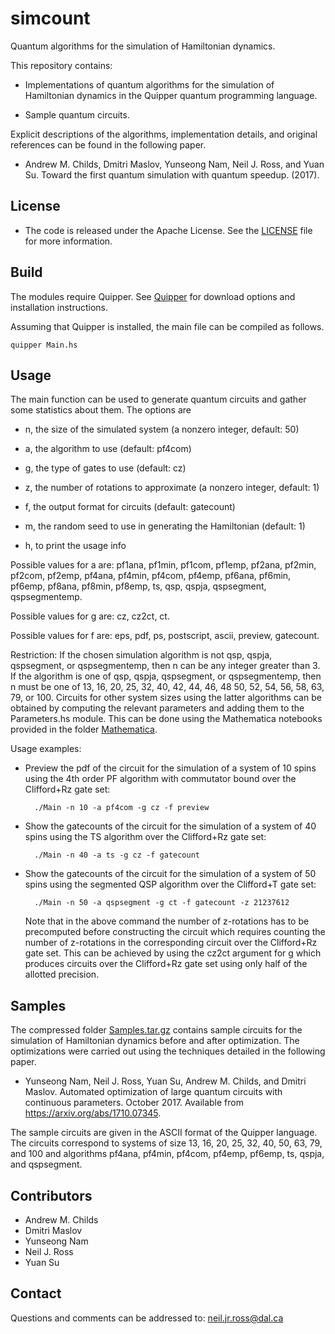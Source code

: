 # simcount

Quantum algorithms for the simulation of Hamiltonian dynamics.

This repository contains:

* Implementations of quantum algorithms for the simulation of
  Hamiltonian dynamics in the Quipper quantum programming language.

* Sample quantum circuits.

Explicit descriptions of the algorithms, implementation details, and
original references can be found in the following paper.

* Andrew M. Childs, Dmitri Maslov, Yunseong Nam, Neil J. Ross, and
  Yuan Su. Toward the first quantum simulation with quantum
  speedup. (2017).

## License

* The code is released under the Apache License. See the
  [LICENSE](https://github.com/njross/simcount/LICENSE) file for more
  information.

## Build

The modules require Quipper. See
[Quipper](http://www.mathstat.dal.ca/~selinger/quipper/) for download
options and installation instructions.

Assuming that Quipper is installed, the main file can be compiled as
follows.

    quipper Main.hs

## Usage

The main function can be used to generate quantum circuits and gather
some statistics about them. The options are

* n, the size of the simulated system (a nonzero integer, default: 50)

* a, the algorithm to use (default: pf4com)

* g, the type of gates to use (default: cz)

* z, the number of rotations to approximate (a nonzero integer,
  default: 1)

* f, the output format for circuits (default: gatecount)

* m, the random seed to use in generating the Hamiltonian (default: 1)

* h, to print the usage info

Possible values for a are: pf1ana, pf1min, pf1com, pf1emp, pf2ana,
pf2min, pf2com, pf2emp, pf4ana, pf4min, pf4com, pf4emp, pf6ana,
pf6min, pf6emp, pf8ana, pf8min, pf8emp, ts, qsp, qspja, qspsegment,
qspsegmentemp.

Possible values for g are: cz, cz2ct, ct.

Possible values for f are: eps, pdf, ps, postscript, ascii, preview,
gatecount.

Restriction: If the chosen simulation algorithm is not qsp, qspja,
qspsegment, or qspsegmentemp, then n can be any integer greater than
3. If the algorithm is one of qsp, qspja, qspsegment, or
qspsegmentemp, then n must be one of 13, 16, 20, 25, 32, 40, 42, 44,
46, 48 50, 52, 54, 56, 58, 63, 79, or 100. Circuits for other system
sizes using the latter algorithms can be obtained by computing the
relevant parameters and adding them to the Parameters.hs module. This
can be done using the Mathematica notebooks provided in the folder
[Mathematica](https://github.com/njross/simcount/Mathematica/).

Usage examples:

* Preview the pdf of the circuit for the simulation of a system of 10
  spins using the 4th order PF algorithm with commutator bound over
  the Clifford+Rz gate set:

        ./Main -n 10 -a pf4com -g cz -f preview

* Show the gatecounts of the circuit for the simulation of a system of
  40 spins using the TS algorithm over the Clifford+Rz gate set:

        ./Main -n 40 -a ts -g cz -f gatecount

* Show the gatecounts of the circuit for the simulation of a system of
  50 spins using the segmented QSP algorithm over the Clifford+T gate
  set:

        ./Main -n 50 -a qspsegment -g ct -f gatecount -z 21237612

  Note that in the above command the number of z-rotations has to be
  precomputed before constructing the circuit which requires counting
  the number of z-rotations in the corresponding circuit over the
  Clifford+Rz gate set. This can be achieved by using the cz2ct
  argument for g which produces circuits over the Clifford+Rz gate set
  using only half of the allotted precision.

## Samples

The compressed folder
[Samples.tar.gz](https://github.com/njross/simcount/Samples.tar.gz)
contains sample circuits for the simulation of Hamiltonian dynamics
before and after optimization. The optimizations were carried out
using the techniques detailed in the following paper.

* Yunseong Nam, Neil J. Ross, Yuan Su, Andrew M. Childs, and Dmitri
  Maslov. Automated optimization of large quantum circuits with
  continuous parameters. October 2017. Available from
  https://arxiv.org/abs/1710.07345.

The sample circuits are given in the ASCII format of the Quipper
language. The circuits correspond to systems of size 13, 16, 20, 25,
32, 40, 50, 63, 79, and 100 and algorithms pf4ana, pf4min, pf4com,
pf4emp, pf6emp, ts, qspja, and qspsegment.

## Contributors

* Andrew M. Childs
* Dmitri Maslov
* Yunseong Nam
* Neil J. Ross
* Yuan Su

## Contact

Questions and comments can be addressed to: neil.jr.ross@dal.ca